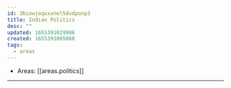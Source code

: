 ```yaml
---
id: 3biowjoqxxxnel5dvdponp3
title: Indian Politics
desc: ""
updated: 1655391029986
created: 1655391005068
tags:
  - areas
---
```


- Areas: [[areas.politics]]

---
